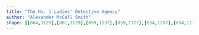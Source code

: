 ```yaml
---
title: "The No. 1 Ladies' Detective Agency"
author: "Alexander McCall Smith"
shape: [[864,1125],[861,1129],[859,1137],[859,1177],[854,1207],[854,1238],[852,1251],[853,1265],[849,1283],[849,1296],[844,1315],[843,1336],[835,1373],[835,1391],[832,1407],[832,1428],[829,1439],[830,1460],[825,1481],[826,1491],[835,1495],[854,1495],[865,1487],[865,1455],[874,1444],[876,1425],[882,1417],[884,1411],[881,1391],[883,1380],[888,1368],[889,1360],[886,1354],[879,1348],[879,1344],[890,1333],[892,1317],[898,1298],[898,1292],[901,1282],[898,1270],[890,1272],[885,1271],[885,1259],[889,1254],[889,1248],[886,1237],[889,1217],[885,1208],[884,1199],[886,1181],[890,1170],[898,1161],[908,1156],[908,1152],[901,1140],[899,1133],[894,1128],[887,1125]]
---
```

